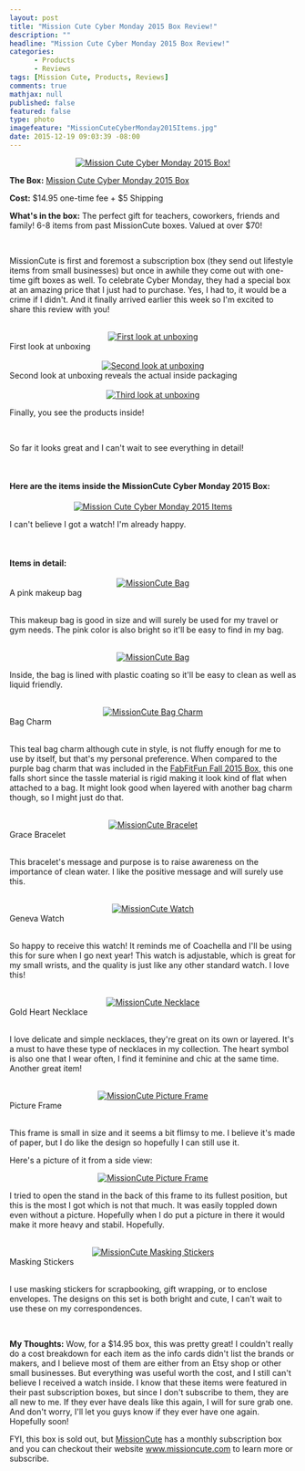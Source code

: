 ```yaml
---
layout: post
title: "Mission Cute Cyber Monday 2015 Box Review!"
description: ""
headline: "Mission Cute Cyber Monday 2015 Box Review!"
categories: 
      - Products
      - Reviews
tags: [Mission Cute, Products, Reviews]
comments: true
mathjax: null
published: false
featured: false
type: photo
imagefeature: "MissionCuteCyberMonday2015Items.jpg"
date: 2015-12-19 09:03:39 -08:00
---
```


<center><a href="http://shop.pe/bXki9" target="_blank">
<img src="/images/MissionCuteCyberMonday2015Package.jpg" border="0" style="border:none;max-width:100%;" alt="Mission Cute Cyber Monday 2015 Box!" />
</a></center>

<p><b>The Box:</b> <a href="http://shop.pe/bXki9" target="_blank">Mission Cute Cyber Monday 2015 Box</a></p>
<p><b>Cost:</b> $14.95 one-time fee + $5 Shipping</p>
<p><b>What's in the box:</b> The perfect gift for teachers, coworkers, friends and family! 6-8 items from past MissionCute boxes. Valued at over $70!</p>
<br>

<p>MissionCute is first and foremost a subscription box (they send out lifestyle items from small businesses) but once in awhile they come out with one-time gift boxes as well. To celebrate Cyber Monday, they had a special box at an amazing price that I just had to purchase. Yes, I had to, it would be a crime if I didn't. And it finally arrived earlier this week so I'm excited to share this review with you!</p>
<br>

<center><a href="http://shop.pe/bXki9" target="_blank">
<img src="/images/MissionCuteCyberMonday2015OpenBox.jpg" border="0" style="border:none;max-width:100%;" alt="First look at unboxing" />
</a></center>
<figcaption>First look at unboxing</figcaption> 
<br>

<center><a href="http://shop.pe/bXki9" target="_blank">
<img src="/images/MissionCuteCyberMonday2015OpenBox2.jpg" border="0" style="border:none;max-width:100%;" alt="Second look at unboxing" />
</a></center>
<figcaption>Second look at unboxing reveals the actual inside packaging</figcaption> 
<br>

<center><a href="http://shop.pe/bXki9" target="_blank">
<img src="/images/MissionCuteCyberMonday2015OpenBox3.jpg" border="0" style="border:none;max-width:100%;" alt="Third look at unboxing" />
</a></center>
<p>Finally, you see the products inside!</p>
<br>

<p>So far it looks great and I can't wait to see everything in detail!</p>

<br>

<H4>Here are the items inside the MissionCute Cyber Monday 2015 Box:</H4>

<center><a href="http://shop.pe/bXki9" target="_blank">
<img src="/images/MissionCuteCyberMonday2015Items.jpg" border="0" style="border:none;max-width:100%;" alt="Mission Cute Cyber Monday 2015 Items" />
</a></center>

<p>I can't believe I got a watch! I'm already happy.</p>

<br>

<H4>Items in detail:</H4>

<center><a href="http://shop.pe/bXki9" target="_blank">
<img src="/images/MissionCuteCyberMonday2015Bag.jpg" border="0" style="border:none;max-width:100%;" alt="MissionCute Bag" />
</a></center>
<figcaption>A pink makeup bag</figcaption>

<br>

<p>This makeup bag is good in size and will surely be used for my travel or gym needs. The pink color is also bright so it'll be easy to find in my bag.</p>

<br>

<center><a href="http://shop.pe/bXki9" target="_blank">
<img src="/images/MissionCuteCyberMonday2015Bag2.jpg" border="0" style="border:none;max-width:100%;" alt="MissionCute Bag" />
</a></center>

<p>Inside, the bag is lined with plastic coating so it'll be easy to clean as well as liquid friendly.</p>

<br>

<center><a href="http://shop.pe/bXki9" target="_blank">
<img src="/images/MissionCuteCyberMonday2015BagCharm.jpg" border="0" style="border:none;max-width:100%;" alt="MissionCute Bag Charm" />
</a></center>
<figcaption>Bag Charm</figcaption>

<br>

<p>This teal bag charm although cute in style, is not fluffy enough for me to use by itself, but that's my personal preference. When compared to the purple bag charm that was included in the <a href="http://whatsupmailbox.com/subscriptions/reviews/FabFitFun-Subscription-Box-Fall-2015-Review-Coupon/" target="_blank">FabFitFun Fall 2015 Box</a>, this one falls short since the tassle material is rigid making it look kind of flat when attached to a bag. It might look good when layered with another bag charm though, so I might just do that.</p>

<br>

<center><a href="http://shop.pe/bXki9" target="_blank">
<img src="/images/MissionCuteCyberMonday2015GraceBracelet.jpg" border="0" style="border:none;max-width:100%;" alt="MissionCute Bracelet" />
</a></center>
<figcaption>Grace Bracelet</figcaption>

<br>

<p>This bracelet's message and purpose is to raise awareness on the importance of clean water. I like the positive message and will surely use this.</p>

<br>

<center><a href="http://shop.pe/bXki9" target="_blank">
<img src="/images/MissionCuteCyberMonday2015Watch.jpg" border="0" style="border:none;max-width:100%;" alt="MissionCute Watch" />
</a></center>
<figcaption>Geneva Watch</figcaption>

<br>

<p>So happy to receive this watch! It reminds me of Coachella and I'll be using this for sure when I go next year! This watch is adjustable, which is great for my small wrists, and the quality is just like any other standard watch. I love this!</p>

<br>

<center><a href="http://shop.pe/bXki9" target="_blank">
<img src="/images/MissionCuteCyberMonday2015Necklace.jpg" border="0" style="border:none;max-width:100%;" alt="MissionCute Necklace" />
</a></center>
<figcaption>Gold Heart Necklace</figcaption>

<br>

<p>I love delicate and simple necklaces, they're great on its own or layered. It's a must to have these type of necklaces in my collection. The heart symbol is also one that I wear often, I find it feminine and chic at the same time. Another great item!</p>

<br>

<center><a href="http://shop.pe/bXki9" target="_blank">
<img src="/images/MissionCuteCyberMonday2015PictureFrame.jpg" border="0" style="border:none;max-width:100%;" alt="MissionCute Picture Frame" />
</a></center>
<figcaption>Picture Frame</figcaption>

<br>

<p>This frame is small in size and it seems a bit flimsy to me. I believe it's made of paper, but I do like the design so hopefully I can still use it.</p>

<p>Here's a picture of it from a side view:</p>
<center><a href="http://shop.pe/bXki9" target="_blank">
<img src="/images/MissionCuteCyberMonday2015PictureFrame2.jpg" border="0" style="border:none;max-width:100%;" alt="MissionCute Picture Frame" />
</a></center>

<p>I tried to open the stand in the back of this frame to its fullest position, but this is the most I got which is not that much. It was easily toppled down even without a picture. Hopefully when I do put a picture in there it would make it more heavy and stabil. Hopefully.</p>

<br>

<center><a href="http://shop.pe/bXki9" target="_blank">
<img src="/images/MissionCuteCyberMonday2015MaskingStickers.jpg" border="0" style="border:none;max-width:100%;" alt="MissionCute Masking Stickers" />
</a></center>
<figcaption>Masking Stickers</figcaption>

<br>

<p>I use masking stickers for scrapbooking, gift wrapping, or to enclose envelopes. The designs on this set is both bright and cute, I can't wait to use these on my correspondences.</p>

<br>

<p><i class="icon-exclamation-sign"></i><b> My Thoughts:</b> Wow, for a $14.95 box, this was pretty great! I couldn't really do a cost breakdown for each item as the info cards didn't list the brands or makers, and I believe most of them are either from an Etsy shop or other small businesses. But everything was useful worth the cost, and I still can't believe I received a watch inside. I know that these items were featured in their past subscription boxes, but since I don't subscribe to them, they are all new to me. If they ever have deals like this again, I will for sure grab one. And don't worry, I'll let you guys know if they ever have one again. Hopefully soon!</p>

<p>FYI, this box is sold out, but <a href="http://shop.pe/bXki9" target="_blank">MissionCute</a> has a monthly subscription box and you can checkout their website <a href="http://shop.pe/bXki9" target="_blank">www.missioncute.com</a> to learn more or subscribe.</p>
<br>
